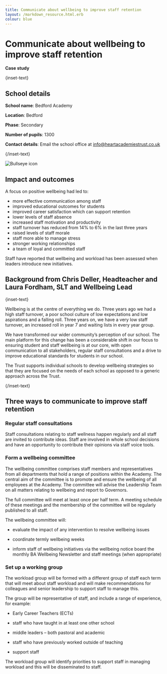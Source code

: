 ```yaml
---
title: Communicate about wellbeing to improve staff retention 
layout: /markdown_resource.html.erb
colour: blue
---
```


# Communicate about wellbeing to improve staff retention 

<strong class="govuk-tag">Case study</strong>

{inset-text}

## School details

**School name**: Bedford Academy   

**Location**: Bedford

**Phase**: Secondary

**Number of pupils**: 1300

**Contact details**: Email the school office at <info@heartacademiestrust.co.uk>

{/inset-text}

<div class="govuk-grid-row dfe-width-container">
  <div class="govuk-grid-column-full">
    <div class="info-box">
      <div class="info-box__corner">
        <img src="/assets/images/bullseye.svg" alt="Bullseye icon">
      </div>
      <h2 class="govuk-heading-m">
        Impact and outcomes
      </h2>
      <p>
        A focus on positive wellbeing had led to:
        <ul>
          <li>
            more effective communication among staff  
          </li>
          <li>
            improved educational outcomes for students 
          </li>
          <li>
            improved career satisfaction which can support retention 
          </li>
          <li>
            lower levels of staff absence
          </li>
          <li>
            increased staff motivation and productivity 
          </li>
          <li>
            staff turnover has reduced from 14% to 6% in the last three years 
          </li>
          <li>
            raised levels of staff morale 
          </li>
          <li>
            staff more able to manage stress  
          </li>
          <li>
            stronger working relationships
          </li>
          <li>
            a team of loyal and committed staff 
          </li>
        </ul>
      </p>
      <p>
        Staff have reported that wellbeing and workload has been assessed when leaders introduce new initiatives.
      </p>
    </div>
  </div>
</div>

## Background from Chris Deller, Headteacher and Laura Fordham, SLT and Wellbeing Lead 

{inset-text}

Wellbeing is at the centre of everything we do. Three years ago we had a high staff turnover, a poor school culture of low expectations and low aspirations and a falling roll. Three years on, we have a very low staff turnover, an increased roll in year 7 and waiting lists in every year group.  

 We have transformed our wider community’s perception of our school. The main platform for this change has been a considerable shift in our focus to ensuring student and staff wellbeing is at our core, with open communication to all stakeholders, regular staff consultations and a drive to improve educational standards for students in our school.   

 The Trust supports individual schools to develop wellbeing strategies so that they are focused on the needs of each school as opposed to a generic approach across the Trust. 

{/inset-text}

## Three ways to communicate to improve staff retention 

### Regular staff consultations 

Staff consultations relating to staff wellness happen regularly and all staff are invited to contribute ideas. Staff are involved in whole school decisions and have an opportunity to contribute their opinions via staff voice tools. 

### Form a wellbeing committee 

The wellbeing committee comprises staff members and representatives from all departments that hold a range of positions within the Academy. The central aim of the committee is to promote and ensure the wellbeing of all employees at the Academy. The committee will advise the Leadership Team on all matters relating to wellbeing and report to Governors. 

The full committee will meet at least once per half term.  A meeting schedule of these meetings and the membership of the committee will be regularly published to all staff.  

The wellbeing committee will: 

* evaluate the impact of any intervention to resolve wellbeing issues 

* coordinate termly wellbeing weeks 

* inform staff of wellbeing initiatives via the wellbeing notice board the monthly BA Wellbeing Newsletter and staff meetings (when appropriate) 

### Set up a working group 

The workload group will be formed with a different group of staff each term that will meet about staff workload and will make recommendations for colleagues and senior leadership to support staff to manage this.  

The group will be representative of staff, and include a range of experience, for example:  

* Early Career Teachers (ECTs)  

* staff who have taught in at least one other school 

* middle leaders – both pastoral and academic 

* staff who have previously worked outside of teaching 

* support staff 

The workload group will identify priorities to support staff in managing workload and this will be disseminated to staff.  